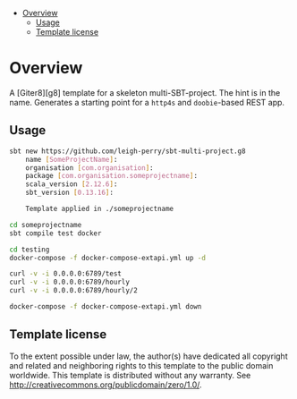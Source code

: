 <!-- MarkdownTOC depth="4" autolink="true" bracket="round" -->

- [Overview](#overview)
    - [Usage](#usage)
    - [Template license](#template-license)

<!-- /MarkdownTOC -->

# Overview

A [Giter8][g8] template for a skeleton multi-SBT-project. The hint is in the name. 
Generates a starting point for a `http4s` and `doobie`-based REST app.

## Usage

```bash
sbt new https://github.com/leigh-perry/sbt-multi-project.g8
    name [SomeProjectName]:
    organisation [com.organisation]:
    package [com.organisation.someprojectname]:
    scala_version [2.12.6]:
    sbt_version [0.13.16]:

    Template applied in ./someprojectname

cd someprojectname
sbt compile test docker

cd testing
docker-compose -f docker-compose-extapi.yml up -d

curl -v -i 0.0.0.0:6789/test
curl -v -i 0.0.0.0:6789/hourly
curl -v -i 0.0.0.0:6789/hourly/2

docker-compose -f docker-compose-extapi.yml down
```

## Template license

To the extent possible under law, the author(s) have dedicated all copyright and related
and neighboring rights to this template to the public domain worldwide.
This template is distributed without any warranty. See <http://creativecommons.org/publicdomain/zero/1.0/>.
